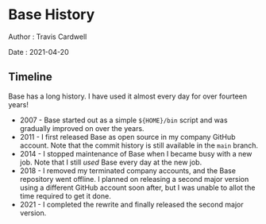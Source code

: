 # Base History

Author
: Travis Cardwell

Date
: 2021-04-20

## Timeline

Base has a long history.  I have used it almost every day for over fourteen
years!

* 2007 - Base started out as a simple `${HOME}/bin` script and was gradually
  improved on over the years.
* 2011 - I first released Base as open source in my company GitHub account.
  Note that the commit history is still available in the `main` branch.
* 2014 - I stopped maintenance of Base when I became busy with a new job.
  Note that I still *used* Base every day at the new job.
* 2018 - I removed my terminated company accounts, and the Base repository
  went offline.  I planned on releasing a second major version using a
  different GitHub account soon after, but I was unable to allot the time
  required to get it done.
* 2021 - I completed the rewrite and finally released the second major
  version.
